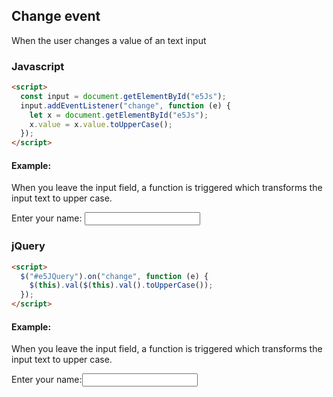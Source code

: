 ## Change event

When the user changes a value of an text input

### Javascript

```html
<script>
  const input = document.getElementById("e5Js");
  input.addEventListener("change", function (e) {
    let x = document.getElementById("e5Js");
    x.value = x.value.toUpperCase();
  });
</script>
```

#### Example:

When you leave the input field, a function is triggered which transforms the input text to upper case.

Enter your name: <input type="text" id="e5Js">

### jQuery

```html
<script>
  $("#e5JQuery").on("change", function (e) {
    $(this).val($(this).val().toUpperCase());
  });
</script>
```

#### Example:

When you leave the input field, a function is triggered which transforms the input text to upper case.

Enter your name:<input type="text" id="e5JQuery">
